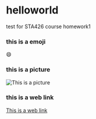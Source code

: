 # helloworld
test for STA426 course homework1


### this is a emoji ###
:smile:

### this is a picture ###
![This is a picture](https://www.google.ch/url?sa=i&rct=j&q=&esrc=s&source=images&cd=&cad=rja&uact=8&ved=0ahUKEwjX_YS7ubHWAhVBShQKHefPB3gQjRwIBw&url=https%3A%2F%2Fmedium.com%2Fproductivity-in-the-cloud%2F6-links-that-will-show-you-what-google-knows-about-you-f39b8af9decc&psig=AFQjCNFnR7628oOtDUn7qZPl2T6emLSaig&ust=1505917313539823)

### this is a web link
[This is a web link][link]

[link]:(https://github.com/uraniumyo)

